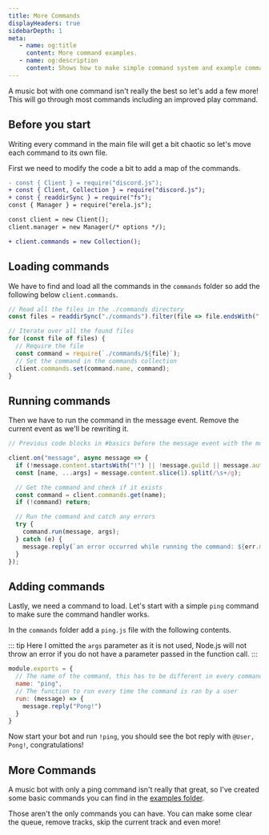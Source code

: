 ```yaml
---
title: More Commands
displayHeaders: true
sidebarDepth: 1
meta:
   - name: og:title
     content: More command examples.
   - name: og:description
     content: Shows how to make simple command system and example commands.
---
```



A music bot with one command isn't really the best so let's add a few more! This will go through most commands including an improved play command.

## Before you start

Writing every command in the main file will get a bit chaotic so let's move each command to its own file.

First we need to modify the code a bit to add a map of the commands.

```diff
- const { Client } = require("discord.js");
+ const { Client, Collection } = require("discord.js");
+ const { readdirSync } = require("fs");
const { Manager } = require("erela.js");

const client = new Client();
client.manager = new Manager(/* options */);

+ client.commands = new Collection();
```

## Loading commands

We have to find and load all the commands in the `commands` folder so add the following below `client.commands`.

```javascript
// Read all the files in the ./commands directory
const files = readdirSync("./commands").filter(file => file.endsWith(".js"));

// Iterate over all the found files
for (const file of files) {
  // Require the file
  const command = require(`./commands/${file}`);
  // Set the command in the commands collection
  client.commands.set(command.name, command);
}
```

## Running commands

Then we have to run the command in the message event. Remove the current event as we'll be rewriting it.

```javascript
// Previous code blocks in #basics before the message event with the modified code above

client.on("message", async message => {
  if (!message.content.startsWith("!") || !message.guild || message.author.bot) return;
  const [name, ...args] = message.content.slice(1).split(/\s+/g);

  // Get the command and check if it exists
  const command = client.commands.get(name);
  if (!command) return;

  // Run the command and catch any errors
  try {
    command.run(message, args);
  } catch (e) {
    message.reply(`an error occurred while running the command: ${err.message}`);
  }
});
```

## Adding commands

Lastly, we need a command to load. Let's start with a simple `ping` command to make sure the command handler works.

In the `commands` folder add a `ping.js` file with the following contents.

::: tip
Here I omitted the `args` parameter as it is not used, Node.js will not throw an error if you do not have a parameter passed in the function call.
:::

```javascript
module.exports = {
  // The name of the command, this has to be different in every command
  name: "ping",
  // The function to run every time the command is ran by a user
  run: (message) => {
    message.reply("Pong!")
  }
}
```

Now start your bot and run `!ping`, you should see the bot reply with `@User, Pong!`, congratulations!

## More Commands

A music bot with only a ping command isn't really that great, so I've created some basic commands you can find in the [examples folder](https://github.com/MenuDocs/erela.js/tree/HEAD/examples).

Those aren't the only commands you can have. You can make some clear the queue, remove tracks, skip the current track and even more!

